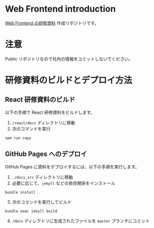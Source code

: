 # Web Frontend introduction

[Web Frontend の研修資料](<(https://access-company.github.io/webfrontend_intro/)>) 作成リポジトリです。

# 注意

Public リポジトリなので社内の情報をコミットしないでください。

# 研修資料のビルドとデプロイ方法

## React 研修資料のビルド

以下の手順で React 研修資料をビルドします。

1. `/react/docs` ディレクトリに移動
2. 次のコマンドを実行

  ```shell
  npm run copy
  ```

## GitHub Pages へのデプロイ

GitHub Pages に資料をデプロイするには、以下の手順を実行します。

1. `./docs_src` ディレクトリに移動
2. 必要に応じて、`jekyll` などの依存関係をインストール

  ```shell
  bundle install
  ```

3. 次のコマンドを実行してビルド

  ```shell
  bundle exec jekyll build
  ```

4. `/docs` ディレクトリに生成されたファイルを `master` ブランチにコミット
